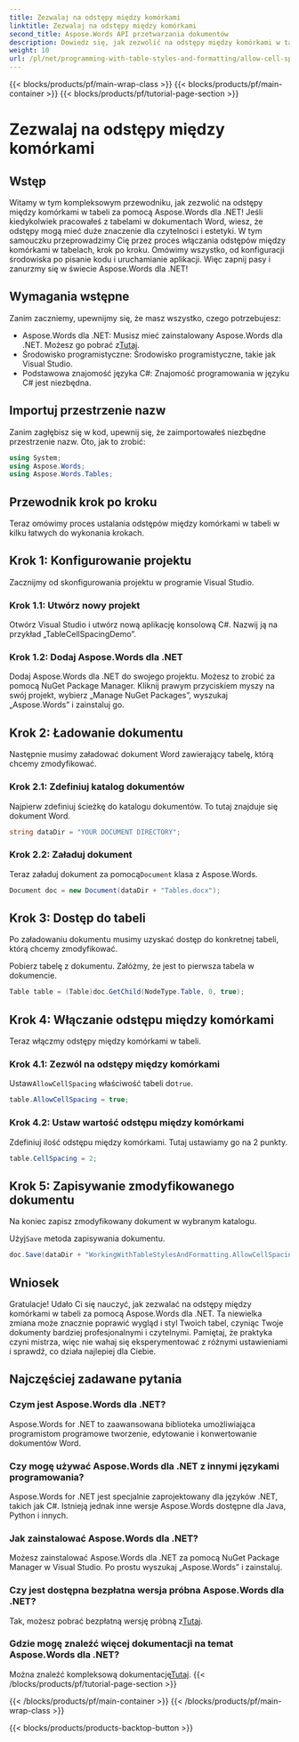 ```yaml
---
title: Zezwalaj na odstępy między komórkami
linktitle: Zezwalaj na odstępy między komórkami
second_title: Aspose.Words API przetwarzania dokumentów
description: Dowiedz się, jak zezwolić na odstępy między komórkami w tabeli za pomocą Aspose.Words dla .NET dzięki naszemu szczegółowemu przewodnikowi. Idealne dla programistów, którzy chcą ulepszyć formatowanie dokumentów Word.
weight: 10
url: /pl/net/programming-with-table-styles-and-formatting/allow-cell-spacing/
---
```


{{< blocks/products/pf/main-wrap-class >}}
{{< blocks/products/pf/main-container >}}
{{< blocks/products/pf/tutorial-page-section >}}

# Zezwalaj na odstępy między komórkami

## Wstęp

Witamy w tym kompleksowym przewodniku, jak zezwolić na odstępy między komórkami w tabeli za pomocą Aspose.Words dla .NET! Jeśli kiedykolwiek pracowałeś z tabelami w dokumentach Word, wiesz, że odstępy mogą mieć duże znaczenie dla czytelności i estetyki. W tym samouczku przeprowadzimy Cię przez proces włączania odstępów między komórkami w tabelach, krok po kroku. Omówimy wszystko, od konfiguracji środowiska po pisanie kodu i uruchamianie aplikacji. Więc zapnij pasy i zanurzmy się w świecie Aspose.Words dla .NET!

## Wymagania wstępne

Zanim zaczniemy, upewnijmy się, że masz wszystko, czego potrzebujesz:

- Aspose.Words dla .NET: Musisz mieć zainstalowany Aspose.Words dla .NET. Możesz go pobrać z[Tutaj](https://releases.aspose.com/words/net/).
- Środowisko programistyczne: Środowisko programistyczne, takie jak Visual Studio.
- Podstawowa znajomość języka C#: Znajomość programowania w języku C# jest niezbędna.

## Importuj przestrzenie nazw

Zanim zagłębisz się w kod, upewnij się, że zaimportowałeś niezbędne przestrzenie nazw. Oto, jak to zrobić:

```csharp
using System;
using Aspose.Words;
using Aspose.Words.Tables;
```

## Przewodnik krok po kroku

Teraz omówimy proces ustalania odstępów między komórkami w tabeli w kilku łatwych do wykonania krokach.

## Krok 1: Konfigurowanie projektu

Zacznijmy od skonfigurowania projektu w programie Visual Studio.

### Krok 1.1: Utwórz nowy projekt

Otwórz Visual Studio i utwórz nową aplikację konsolową C#. Nazwij ją na przykład „TableCellSpacingDemo”.

### Krok 1.2: Dodaj Aspose.Words dla .NET

Dodaj Aspose.Words dla .NET do swojego projektu. Możesz to zrobić za pomocą NuGet Package Manager. Kliknij prawym przyciskiem myszy na swój projekt, wybierz „Manage NuGet Packages”, wyszukaj „Aspose.Words” i zainstaluj go.

## Krok 2: Ładowanie dokumentu

Następnie musimy załadować dokument Word zawierający tabelę, którą chcemy zmodyfikować.

### Krok 2.1: Zdefiniuj katalog dokumentów

Najpierw zdefiniuj ścieżkę do katalogu dokumentów. To tutaj znajduje się dokument Word.

```csharp
string dataDir = "YOUR DOCUMENT DIRECTORY";
```

### Krok 2.2: Załaduj dokument

 Teraz załaduj dokument za pomocą`Document` klasa z Aspose.Words.

```csharp
Document doc = new Document(dataDir + "Tables.docx");
```

## Krok 3: Dostęp do tabeli

Po załadowaniu dokumentu musimy uzyskać dostęp do konkretnej tabeli, którą chcemy zmodyfikować.

Pobierz tabelę z dokumentu. Załóżmy, że jest to pierwsza tabela w dokumencie.

```csharp
Table table = (Table)doc.GetChild(NodeType.Table, 0, true);
```

## Krok 4: Włączanie odstępu między komórkami

Teraz włączmy odstępy między komórkami w tabeli.

### Krok 4.1: Zezwól na odstępy między komórkami

 Ustaw`AllowCellSpacing` właściwość tabeli do`true`.

```csharp
table.AllowCellSpacing = true;
```

### Krok 4.2: Ustaw wartość odstępu między komórkami

Zdefiniuj ilość odstępu między komórkami. Tutaj ustawiamy go na 2 punkty.

```csharp
table.CellSpacing = 2;
```

## Krok 5: Zapisywanie zmodyfikowanego dokumentu

Na koniec zapisz zmodyfikowany dokument w wybranym katalogu.

 Użyj`Save` metoda zapisywania dokumentu.

```csharp
doc.Save(dataDir + "WorkingWithTableStylesAndFormatting.AllowCellSpacing.docx");
```

## Wniosek

Gratulacje! Udało Ci się nauczyć, jak zezwalać na odstępy między komórkami w tabeli za pomocą Aspose.Words dla .NET. Ta niewielka zmiana może znacznie poprawić wygląd i styl Twoich tabel, czyniąc Twoje dokumenty bardziej profesjonalnymi i czytelnymi. Pamiętaj, że praktyka czyni mistrza, więc nie wahaj się eksperymentować z różnymi ustawieniami i sprawdź, co działa najlepiej dla Ciebie.

## Najczęściej zadawane pytania

### Czym jest Aspose.Words dla .NET?

Aspose.Words for .NET to zaawansowana biblioteka umożliwiająca programistom programowe tworzenie, edytowanie i konwertowanie dokumentów Word.

### Czy mogę używać Aspose.Words dla .NET z innymi językami programowania?

Aspose.Words for .NET jest specjalnie zaprojektowany dla języków .NET, takich jak C#. Istnieją jednak inne wersje Aspose.Words dostępne dla Java, Python i innych.

### Jak zainstalować Aspose.Words dla .NET?

Możesz zainstalować Aspose.Words dla .NET za pomocą NuGet Package Manager w Visual Studio. Po prostu wyszukaj „Aspose.Words” i zainstaluj.

### Czy jest dostępna bezpłatna wersja próbna Aspose.Words dla .NET?

 Tak, możesz pobrać bezpłatną wersję próbną z[Tutaj](https://releases.aspose.com/).

### Gdzie mogę znaleźć więcej dokumentacji na temat Aspose.Words dla .NET?

 Można znaleźć kompleksową dokumentację[Tutaj](https://reference.aspose.com/words/net/).
{{< /blocks/products/pf/tutorial-page-section >}}

{{< /blocks/products/pf/main-container >}}
{{< /blocks/products/pf/main-wrap-class >}}

{{< blocks/products/products-backtop-button >}}
